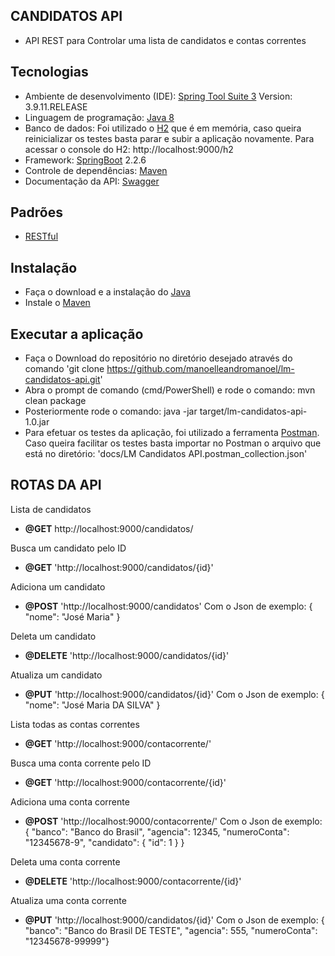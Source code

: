 
## CANDIDATOS API
- API REST para Controlar uma lista de candidatos e contas correntes

## Tecnologias
- Ambiente de desenvolvimento (IDE): [Spring Tool Suite 3](https://github.com/spring-projects/toolsuite-distribution/wiki/Spring-Tool-Suite-3) Version: 3.9.11.RELEASE
- Linguagem de programação: [Java 8](https://www.java.com/pt_BR/download/faq/java8.xml)
- Banco de dados: Foi utilizado o [H2](https://www.h2database.com/html/main.html) que é em memória, caso queira reinicializar os testes basta parar e subir a aplicação novamente. Para acessar o console do H2: http://localhost:9000/h2
- Framework: [SpringBoot](https://spring.io/projects/spring-boot) 2.2.6
- Controle de dependências: [Maven](https://maven.apache.org/)
- Documentação da API: [Swagger](https://swagger.io/)

## Padrões
- [RESTful](https://blog.caelum.com.br/rest-principios-e-boas-praticas/)

## Instalação
- Faça o download e a instalação do [Java](https://www.java.com/pt_BR/download/)
- Instale o [Maven](http://www.matera.com/blog/post/tutorial-instalacao-apache-maven-configuracao-eclipse)

## Executar a aplicação
- Faça o Download do repositório no diretório desejado através do comando 'git clone https://github.com/manoelleandromanoel/lm-candidatos-api.git'
- Abra o prompt de comando (cmd/PowerShell) e rode o comando: mvn clean package
- Posteriormente rode o comando: java -jar target/lm-candidatos-api-1.0.jar
- Para efetuar os testes da aplicação, foi utilizado a ferramenta [Postman](https://www.postman.com/). Caso queira facilitar os testes basta importar no Postman o arquivo que está no diretório: 'docs/LM Candidatos API.postman_collection.json'

## ROTAS DA API

Lista de candidatos
- **@GET** http://localhost:9000/candidatos/

Busca um candidato pelo ID
- **@GET** 'http://localhost:9000/candidatos/{id}'

Adiciona um candidato
- **@POST** 'http://localhost:9000/candidatos'
Com o Json de exemplo: { "nome": "José Maria" }

Deleta um candidato
- **@DELETE** 'http://localhost:9000/candidatos/{id}'

Atualiza um candidato
- **@PUT** 'http://localhost:9000/candidatos/{id}'
Com o Json de exemplo: { "nome": "José Maria DA SILVA" }

Lista todas as contas correntes
- **@GET** 'http://localhost:9000/contacorrente/'

Busca uma conta corrente pelo ID
- **@GET** 'http://localhost:9000/contacorrente/{id}'

Adiciona uma conta corrente
- **@POST** 'http://localhost:9000/contacorrente/'
Com o Json de exemplo: { "banco": "Banco do Brasil", "agencia": 12345, "numeroConta": "12345678-9", "candidato": { "id": 1 } }

Deleta uma conta corrente
- **@DELETE** 'http://localhost:9000/contacorrente/{id}'

Atualiza uma conta corrente
- **@PUT** 'http://localhost:9000/candidatos/{id}'
Com o Json de exemplo: { "banco": "Banco do Brasil DE TESTE", "agencia": 555, "numeroConta": "12345678-99999"}
